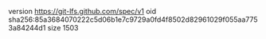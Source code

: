 version https://git-lfs.github.com/spec/v1
oid sha256:85a3684070222c5d06b1e7c9729a0fd4f8502d82961029f055aa7753a84244d1
size 1503
